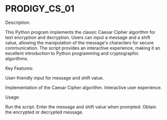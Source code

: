 # PRODIGY_CS_01
Description:

This Python program implements the classic Caesar Cipher algorithm for text encryption and decryption. Users can input a message and a shift value, allowing the manipulation of the message's characters for secure communication. The script provides an interactive experience, making it an excellent introduction to Python programming and cryptographic algorithms.

Key Features:

User-friendly input for message and shift value.

Implementation of the Caesar Cipher algorithm.
Interactive user experience.

Usage:

Run the script.
Enter the message and shift value when prompted.
Obtain the encrypted or decrypted message.
